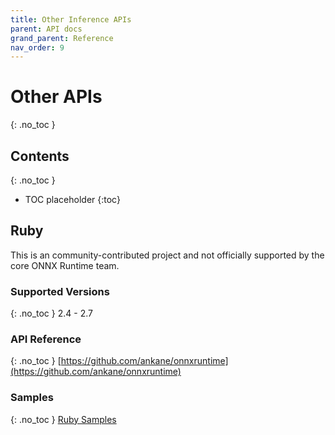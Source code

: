 ```yaml
---
title: Other Inference APIs
parent: API docs
grand_parent: Reference
nav_order: 9
---
```


# Other APIs
{: .no_toc }

## Contents
{: .no_toc }

* TOC placeholder
{:toc}

## Ruby
This is an community-contributed project and not officially supported by the core ONNX Runtime team.

### Supported Versions
{: .no_toc }
2.4 - 2.7

### API Reference
{: .no_toc }
[https://github.com/ankane/onnxruntime](https://github.com/ankane/onnxruntime)

### Samples
{: .no_toc }
[Ruby Samples](https://ankane.org/tensorflow-ruby)